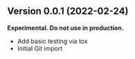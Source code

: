 ## Version 0.0.1 (2022-02-24)

**Experimental. Do not use in production.**

* Add basic testing via tox
* Initial Git import
